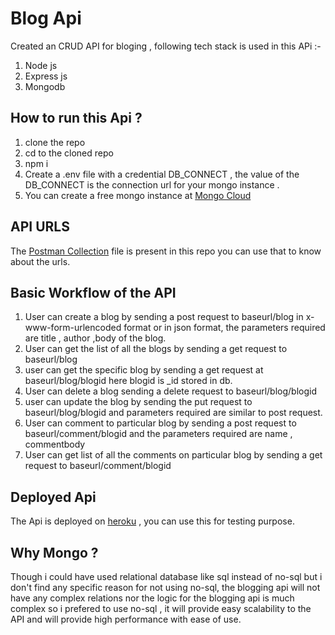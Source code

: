 # Blog Api
 Created an CRUD API for bloging , following tech stack is used in this APi :-

 1. Node js
 2. Express js
 3. Mongodb

 ## How to run this Api ?

 1. clone the repo
 2. cd to the cloned repo
 3. npm i
 4. Create a .env file with a credential DB_CONNECT , the value of the DB_CONNECT is the connection url for your mongo instance .
 5. You can create a free mongo instance at [Mongo Cloud](https://cloud.mongodb.com)

 ##  API URLS

 The [Postman Collection](https://github.com/aksh45/BASIC-BLOG-API/blob/main/Blog%20API.postman_collection.json) file is present in this repo you can use that to know about the urls.

 ## Basic Workflow of the API

 1. User can create a blog by sending a post request to baseurl/blog in x-www-form-urlencoded format or in json format, the parameters required are title , author ,body of the blog.
 2. User can get the list of all the blogs by sending a get request to baseurl/blog
 3. user can get the specific blog by sending a get request at baseurl/blog/blogid here blogid is _id stored in db.
 4. User can delete a blog sending a delete request to baseurl/blog/blogid
 5. user can update the blog by sending the put request to baseurl/blog/blogid and parameters required are similar to post request.
 6. User can comment to particular blog by sending a post request to baseurl/comment/blogid and the parameters required are  name , commentbody
 7. User can get list of all the comments on particular blog by sending a get request to baseurl/comment/blogid
 

## Deployed Api

 The Api is deployed on [heroku](https://evolv-fit-blog-api.herokuapp.com) , you can use this for testing purpose.

 
## Why Mongo ?

Though i could have used relational database like sql instead of no-sql but i don't find any specific reason for not using no-sql, the blogging api will not have any complex relations nor the logic for the blogging api is much complex so i prefered to use no-sql , it will provide easy scalability to the API and will provide high performance with ease of use. 